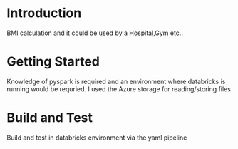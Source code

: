 # Introduction 
BMI calculation and it could be used by a Hospital,Gym etc.. 

# Getting Started
Knowledge of pyspark is required and an environment where databricks is running would be requried. I used the Azure storage for reading/storing files 

# Build and Test
Build and test in databricks environment via the yaml pipeline 
